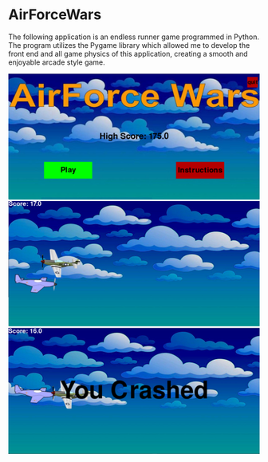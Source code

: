 # AirForceWars

The following application is an endless runner game programmed in Python. The program utilizes the Pygame library which allowed me to develop the front end and all game physics of this application, creating a smooth and enjoyable arcade style game. 

<img src="screenshots/startscreen.png"/> 
<img src="screenshots/gameplay1.png"/>
<img src="screenshots/crashed.png"/>  
